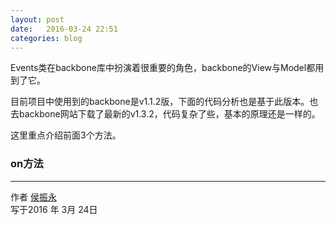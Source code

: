 ```yaml
---
layout: post
date:   2016-03-24 22:51
categories: blog
---
```


Events类在backbone库中扮演着很重要的角色，backbone的View与Model都用到了它。

目前项目中使用到的backbone是v1.1.2版，下面的代码分析也是基于此版本。也去backbone网站下载了最新的v1.3.2，代码复杂了些，基本的原理还是一样的。


这里重点介绍前面3个方法。


### on方法


------

作者 [侯振永][1]     
写于2016 年 3月 24日

[1]: https://zhenyonghou.github.io/